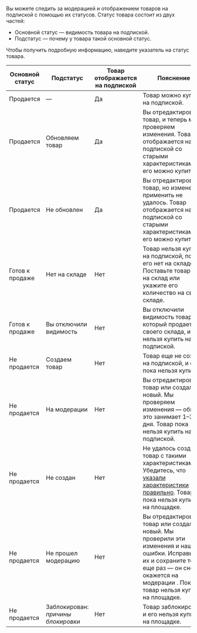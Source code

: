 [//]: # (title: Статусы товаров)

Вы можете следить за модерацией и отображением товаров на подпиской с помощью
их статусов. Статус товара состоит из двух частей:

-   Основной статус — видимость товара на подпиской.
-   Подстатус — почему у товара такой основной статус.

Чтобы получить подробную информацию, наведите указатель на статус
товара.

| Основной статус | Подстатус                          | Товар отображается на подпиской | Пояснение                                                                                                                             |
|-----------------|------------------------------------|----------------------------|-------------------------------------------------------------------------------------------------------------------------------------------------------------------------------------------------------------|
| Продается       | —                                  | Да                         | Товар можно купить на подпиской.                                                                                                                                                                                 |
| Продается       | Обновляем товар                    | Да                         | Вы отредактировали товар, и теперь мы проверяем изменения. Товар отображается на подпиской со старыми характеристиками, и его можно купить.                                                                      |
| Продается       | Не обновлен                        | Да                         | Вы отредактировали товар, но изменения применить не удалось. Товар отображается на подпиской со старыми характеристиками, и его можно купить.                                                                    |
| Готов к продаже | Нет на складе                      | Нет                        | Товар нельзя купить на подпиской, пока его нет на складе. Поставьте товар нам на склад или укажите его количество на своем складе.                                                                               |
| Готов к продаже | Вы отключили видимость             | Нет                        | Вы отключили видимость товара, который продаете со своего склада, и его нельзя купить на подпиской.                                                                                                              |
| Не продается    | Создаем товар                      | Нет                        | Товар еще не создан на подпиской, и его пока нельзя купить.                                                                                                                                                      |
| Не продается    | На модерации                       | Нет                        | Вы отредактировали товар или создали новый. Мы проверяем изменения — обычно это занимает 1–3 дня. Товар пока нельзя купить на подпиской.                                                                         |
| Не продается    | Не создан                          | Нет                        | Не удалось создать товар с такими характеристиками. Убедитесь, что [указали характеристики правильно](https://confluence.ozon.ru/pages/viewpage.action?pageId=111979535). Товар пока нельзя купить на площадке. |
| Не продается    | Не прошел модерацию                | Нет                        | Вы отредактировали товар или создали новый. Мы проверили эти изменения и нашли ошибки. Исправьте их и сохраните товар еще раз — он снова окажется на модерации . Пока товар нельзя купить на площадке.          |
| Не продается    | Заблокирован: *причины блокировки* | Нет                        | Товар заблокирован, и его нельзя купить на площадке.                                                                                                                                                            |
